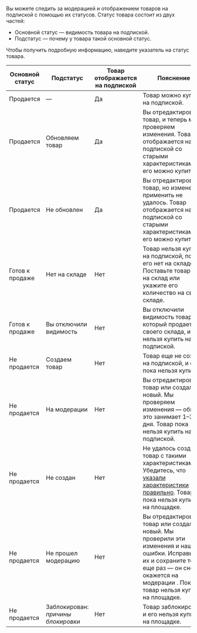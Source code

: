 [//]: # (title: Статусы товаров)

Вы можете следить за модерацией и отображением товаров на подпиской с помощью
их статусов. Статус товара состоит из двух частей:

-   Основной статус — видимость товара на подпиской.
-   Подстатус — почему у товара такой основной статус.

Чтобы получить подробную информацию, наведите указатель на статус
товара.

| Основной статус | Подстатус                          | Товар отображается на подпиской | Пояснение                                                                                                                             |
|-----------------|------------------------------------|----------------------------|-------------------------------------------------------------------------------------------------------------------------------------------------------------------------------------------------------------|
| Продается       | —                                  | Да                         | Товар можно купить на подпиской.                                                                                                                                                                                 |
| Продается       | Обновляем товар                    | Да                         | Вы отредактировали товар, и теперь мы проверяем изменения. Товар отображается на подпиской со старыми характеристиками, и его можно купить.                                                                      |
| Продается       | Не обновлен                        | Да                         | Вы отредактировали товар, но изменения применить не удалось. Товар отображается на подпиской со старыми характеристиками, и его можно купить.                                                                    |
| Готов к продаже | Нет на складе                      | Нет                        | Товар нельзя купить на подпиской, пока его нет на складе. Поставьте товар нам на склад или укажите его количество на своем складе.                                                                               |
| Готов к продаже | Вы отключили видимость             | Нет                        | Вы отключили видимость товара, который продаете со своего склада, и его нельзя купить на подпиской.                                                                                                              |
| Не продается    | Создаем товар                      | Нет                        | Товар еще не создан на подпиской, и его пока нельзя купить.                                                                                                                                                      |
| Не продается    | На модерации                       | Нет                        | Вы отредактировали товар или создали новый. Мы проверяем изменения — обычно это занимает 1–3 дня. Товар пока нельзя купить на подпиской.                                                                         |
| Не продается    | Не создан                          | Нет                        | Не удалось создать товар с такими характеристиками. Убедитесь, что [указали характеристики правильно](https://confluence.ozon.ru/pages/viewpage.action?pageId=111979535). Товар пока нельзя купить на площадке. |
| Не продается    | Не прошел модерацию                | Нет                        | Вы отредактировали товар или создали новый. Мы проверили эти изменения и нашли ошибки. Исправьте их и сохраните товар еще раз — он снова окажется на модерации . Пока товар нельзя купить на площадке.          |
| Не продается    | Заблокирован: *причины блокировки* | Нет                        | Товар заблокирован, и его нельзя купить на площадке.                                                                                                                                                            |
